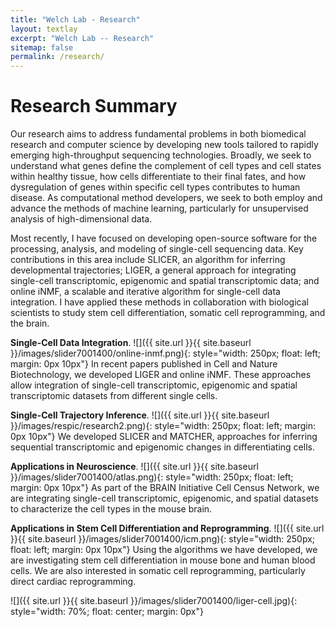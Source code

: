 ```yaml
---
title: "Welch Lab - Research"
layout: textlay
excerpt: "Welch Lab -- Research"
sitemap: false
permalink: /research/
---
```


# Research Summary

Our research aims to address fundamental problems in both biomedical research and computer science by developing new tools tailored to rapidly emerging high-throughput sequencing technologies. Broadly, we seek to understand what genes define the complement of cell types and cell states within healthy tissue, how cells differentiate to their final fates, and how dysregulation of genes within specific cell types contributes to human disease. As computational method developers, we seek to both employ and advance the methods of machine learning, particularly for unsupervised analysis of high-dimensional data.

Most recently, I have focused on developing open-source software for the processing, analysis, and modeling of single-cell sequencing data. Key contributions in this area include SLICER, an algorithm for inferring developmental trajectories; LIGER, a general approach for integrating single-cell transcriptomic, epigenomic and spatial transcriptomic data; and online iNMF, a scalable and iterative algorithm for single-cell data integration. I have applied these methods in collaboration with biological scientists to study stem cell differentiation, somatic cell reprogramming, and the brain.

**Single-Cell Data Integration**.
![]({{ site.url }}{{ site.baseurl }}/images/slider7001400/online-inmf.png){: style="width: 250px; float: left; margin: 0px  10px"}
In recent papers published in Cell and Nature Biotechnology, we developed LIGER and online iNMF. These approaches allow integration of single-cell transcriptomic, epigenomic and spatial transcriptomic datasets from different single cells.

**Single-Cell Trajectory Inference**.
![]({{ site.url }}{{ site.baseurl }}/images/respic/research2.png){: style="width: 250px; float: left; margin: 0px  10px"}
We developed SLICER and MATCHER, approaches for inferring sequential transcriptomic and epigenomic changes in differentiating cells.

**Applications in Neuroscience**.
![]({{ site.url }}{{ site.baseurl }}/images/slider7001400/atlas.png){: style="width: 250px; float: left; margin: 0px  10px"}
As part of the BRAIN Initiative Cell Census Network, we are integrating single-cell transcriptomic, epigenomic, and spatial datasets to characterize the cell types in the mouse brain.

**Applications in Stem Cell Differentiation and Reprogramming**.
![]({{ site.url }}{{ site.baseurl }}/images/slider7001400/icm.png){: style="width: 250px; float: left; margin: 0px  10px"}
Using the algorithms we have developed, we are investigating stem cell differentiation in mouse bone and human blood cells. We are also interested in somatic cell reprogramming, particularly direct cardiac reprogramming.

![]({{ site.url }}{{ site.baseurl }}/images/slider7001400/liger-cell.jpg){: style="width: 70%; float: center; margin: 0px"}

